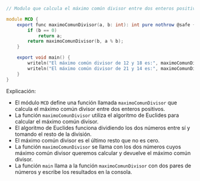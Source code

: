 ```d
// Modulo que calcula el máximo común divisor entre dos enteros positivos.

module MCD {
    export func maximoComunDivisor(a, b: int): int pure nothrow @safe {
        if (b == 0)
            return a;
        return maximoComunDivisor(b, a % b);
    }

    export void main() {
        writeln("El máximo común divisor de 12 y 18 es:", maximoComunDivisor(12, 18));
        writeln("El máximo común divisor de 21 y 14 es:", maximoComunDivisor(21, 14));
    }
}
```

Explicación:

* El módulo `MCD` define una función llamada `maximoComunDivisor` que calcula el máximo común divisor entre dos enteros positivos.
* La función `maximoComunDivisor` utiliza el algoritmo de Euclides para calcular el máximo común divisor.
* El algoritmo de Euclides funciona dividiendo los dos números entre sí y tomando el resto de la división.
* El máximo común divisor es el último resto que no es cero.
* La función `maximoComunDivisor` se llama con los dos números cuyos máximo común divisor queremos calcular y devuelve el máximo común divisor.
* La función `main` llama a la función `maximoComunDivisor` con dos pares de números y escribe los resultados en la consola.
